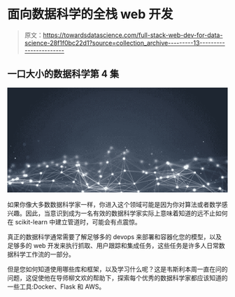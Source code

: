 # 面向数据科学的全栈 web 开发

> 原文：<https://towardsdatascience.com/full-stack-web-dev-for-data-science-28f1f0bc22d1?source=collection_archive---------13----------------------->

## 一口大小的数据科学第 4 集

![](img/e56689b66198e3a144c2086e2cb7d1f4.png)

如果你像大多数数据科学家一样，你进入这个领域可能是因为你对算法或者数学感兴趣。因此，当意识到成为一名有效的数据科学家实际上意味着知道的远不止如何在 scikit-learn 中建立管道时，可能会有点震惊。

真正的数据科学通常需要了解足够多的 devops 来部署和容器化您的模型，以及足够多的 web 开发来执行抓取、用户跟踪和集成任务，这些任务是许多人日常数据科学工作流的一部分。

但是您如何知道使用哪些库和框架，以及学习什么呢？这是韦斯利本周一直在问的问题，这促使他在导师柳文欢的帮助下，探索每个优秀的数据科学家都应该知道的一些工具:Docker、Flask 和 AWS。